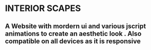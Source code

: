 # INTERIOR SCAPES
 ## A Website with mordern ui and various jscript animations to create an aesthetic look . Also compatible on all devices as it is responsive
  
  [](http://interiorscapes.co.in/)
